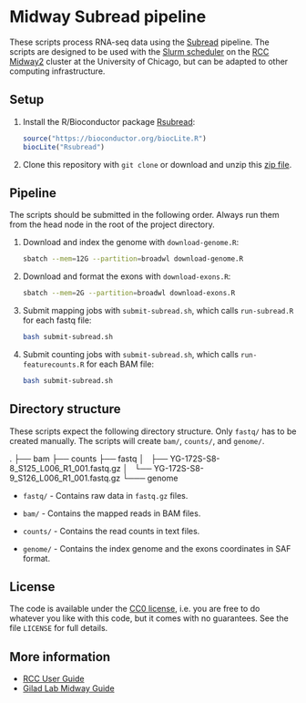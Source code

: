 # Midway Subread pipeline

These scripts process RNA-seq data using the [Subread][] pipeline. The
scripts are designed to be used with the [Slurm scheduler][slurm] on
the [RCC Midway2][midway] cluster at the University of Chicago, but
can be adapted to other computing infrastructure.

## Setup

1. Install the R/Bioconductor package [Rsubread][]:

    ```r
    source("https://bioconductor.org/biocLite.R")
    biocLite("Rsubread")
    ```

2. Clone this repository with `git clone` or download and unzip this
[zip file][master].

## Pipeline

The scripts should be submitted in the following order. Always run
them from the head node in the root of the project directory.

1. Download and index the genome with `download-genome.R`:

    ```bash
    sbatch --mem=12G --partition=broadwl download-genome.R
    ```

2. Download and format the exons with `download-exons.R`:

    ```bash
    sbatch --mem=2G --partition=broadwl download-exons.R
    ```

3. Submit mapping jobs with `submit-subread.sh`, which calls
`run-subread.R` for each fastq file:

    ```bash
    bash submit-subread.sh
    ```

4. Submit counting jobs with `submit-subread.sh`, which calls
`run-featurecounts.R` for each BAM file:

    ```bash
    bash submit-subread.sh
    ```

## Directory structure

These scripts expect the following directory structure. Only `fastq/`
has to be created manually. The scripts will create `bam/`, `counts/`,
and `genome/`.

.
├── bam
├── counts
├── fastq
│   ├── YG-172S-S8-8_S125_L006_R1_001.fastq.gz
│   └── YG-172S-S8-9_S126_L006_R1_001.fastq.gz
└─── genome

* `fastq/` - Contains raw data in `fastq.gz` files.

* `bam/` - Contains the mapped reads in BAM files.

* `counts/` - Contains the read counts in text files.

* `genome/` - Contains the index genome and the exons coordinates in
  SAF format.

## License

The code is available under the [CC0 license][cc0], i.e. you are free
to do whatever you like with this code, but it comes with no
guarantees. See the file `LICENSE` for full details.

## More information

* [RCC User Guide][guide]
* [Gilad Lab Midway Guide][giladlab]

[cc0]: https://creativecommons.org/share-your-work/public-domain/cc0/
[guide]: https://rcc.uchicago.edu/docs/
[giladlab]: https://github.com/jdblischak/giladlab-midway-guide
[master]: https://github.com/jdblischak/midway-subread-pipeline/archive/master.zip
[midway]: https://rcc.uchicago.edu/resources/high-performance-computing
[Rsubread]: https://bioconductor.org/packages/release/bioc/html/Rsubread.html
[slurm]: https://slurm.schedmd.com/
[Subread]: http://subread.sourceforge.net/
